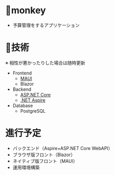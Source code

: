 # 🐒monkey

- 予算管理をするアプリケーション

# 🧭技術
※ 相性が悪かったりした場合は随時更新
- Frontend
  - [MAUI](https://learn.microsoft.com/ja-jp/dotnet/maui/?view=net-maui-8.0)
  - Blazor
- Backend
  - [ASP.NET Core](https://dotnet.microsoft.com/ja-jp/apps/aspnet)
  - [.NET Aspire](https://learn.microsoft.com/ja-jp/dotnet/aspire/)
- Database
  - PostgreSQL

# 進行予定
* バックエンド（Aspire+ASP.NET Core WebAPI）
* ブラウザ版フロント（Blazor）
* ネイティブ版フロント（MAUI）
* 運用環境構築
